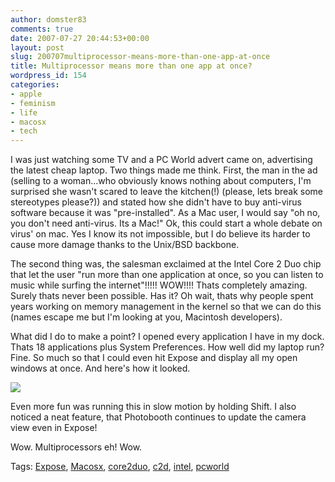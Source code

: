 ```yaml
---
author: domster83
comments: true
date: 2007-07-27 20:44:53+00:00
layout: post
slug: 200707multiprocessor-means-more-than-one-app-at-once
title: Multiprocessor means more than one app at once?
wordpress_id: 154
categories:
- apple
- feminism
- life
- macosx
- tech
---
```


I was just watching some TV and a PC World advert came on, advertising the latest cheap laptop.
Two things made me think. First, the man in the ad (selling to a woman...who obviously knows nothing about computers, I'm surprised she wasn't scared to leave the kitchen(!) (please, lets break some stereotypes please?)) and stated how she didn't have to buy anti-virus software because it was "pre-installed". As a Mac user, I would say "oh no, you don't need anti-virus. Its a Mac!"
Ok, this could start a whole debate on virus' on mac. Yes I know its not impossible, but I do believe its harder to cause more damage thanks to the Unix/BSD backbone.




The second thing was, the salesman exclaimed at the Intel Core 2 Duo chip that let the user "run more than one application at once, so you can listen to music while surfing the internet"!!!!! WOW!!!! Thats completely amazing. Surely thats never been possible. Has it? Oh wait, thats why people spent years working on memory management in the kernel so that we can do this (names escape me but I'm looking at you, Macintosh developers).




What did I do to make a point? I opened every application I have in my dock. Thats 18 applications plus System Preferences. How well did my laptop run? Fine. So much so that I could even hit Expose and display all my open windows at once. And here's how it looked.




[![](http://farm2.static.flickr.com/1250/920010492_15320f903a.jpg?v=0)](http://www.flickr.com/photos/58248510@N00/920010492/)




Even more fun was running this in slow motion by holding Shift.  I also noticed a neat feature, that Photobooth continues to update the camera view even in Expose!




Wow. Multiprocessors eh!  Wow.




Tags: [Expose](http://technorati.com/tags/expose), [Macosx](http://technorati.com/tags/macosx), [core2duo](http://technorati.com/tags/core2duo), [c2d](http://technorati.com/tags/c2d), [intel](http://technorati.com/tags/intel), [pcworld](http://technorati.com/tags/pcworld)
